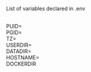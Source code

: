 List of variables declared in .env

<br>PUID=
<br>PGID=
<br>TZ=
<br>USERDIR=
<br>DATADIR=
<br>HOSTNAME=
<br>DOCKERDIR